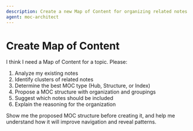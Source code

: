 ```yaml
---
description: Create a new Map of Content for organizing related notes
agent: moc-architect
---
```


# Create Map of Content

I think I need a Map of Content for a topic. Please:

1. Analyze my existing notes
2. Identify clusters of related notes
3. Determine the best MOC type (Hub, Structure, or Index)
4. Propose a MOC structure with organization and groupings
5. Suggest which notes should be included
6. Explain the reasoning for the organization

Show me the proposed MOC structure before creating it, and help me understand how it will improve navigation and reveal patterns.
